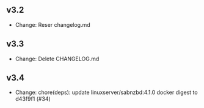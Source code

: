 
## v3.2
- Change: Reser changelog.md

## v3.3
- Change: Delete CHANGELOG.md

## v3.4
- Change: chore(deps): update linuxserver/sabnzbd:4.1.0 docker digest to d43f9f1 (#34)

